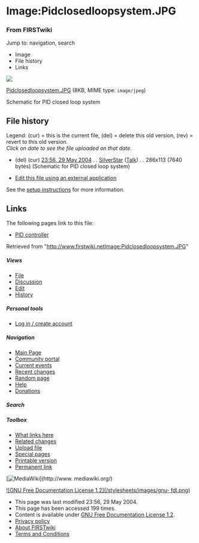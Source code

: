 

# Image:Pidclosedloopsystem.JPG

### From FIRSTwiki

Jump to: navigation, search

  * Image
  * File history
  * Links

![](/media/e/ec/Pidclosedloopsystem.JPG)

[Pidclosedloopsystem.JPG](/media/e/ec/Pidclosedloopsystem.JPG
"Pidclosedloopsystem.JPG" ) (8KB, MIME type: `image/jpeg`)

Schematic for PID closed loop system

## File history

Legend: (cur) = this is the current file, (del) = delete this old version,
(rev) = revert to this old version.  
_Click on date to see the file uploaded on that date_.

  * (del) (cur) [23:56, 29 May 2004](/media/e/ec/Pidclosedloopsystem.JPG "/media/e/ec/Pidclosedloopsystem.JPG" ) . . [SilverStar](User:SilverStar "User:SilverStar" ) ([Talk](User_talk:SilverStar "User talk:SilverStar" )) . . 286x113 (7640 bytes) (Schematic for PID closed loop system)
  

  * [Edit this file using an external application](/index.php?title=Image:Pidclosedloopsystem.JPG&action=edit&externaledit=true&mode=file "Image:Pidclosedloopsystem.JPG" )

See the [setup
instructions](http://meta.wikimedia.org/wiki/Help:External_editors
"http://meta.wikimedia.org/wiki/Help:External_editors" ) for more information.

## Links

The following pages link to this file:

  * [PID controller](PID_controller "PID controller" )

Retrieved from
"<http://www.firstwiki.netImage:Pidclosedloopsystem.JPG>"

##### Views

  * [File](Image:Pidclosedloopsystem.JPG)
  * [Discussion](/index.php?title=Image_talk:Pidclosedloopsystem.JPG&action=edit)
  * [Edit](/index.php?title=Image:Pidclosedloopsystem.JPG&action=edit)
  * [History](/index.php?title=Image:Pidclosedloopsystem.JPG&action=history)

##### Personal tools

  * [Log in / create account](/index.php?title=Special:Userlogin&returnto=Image:Pidclosedloopsystem.JPG)

[](Main_Page "Main Page" )

##### Navigation

  * [Main Page](Main_Page)
  * [Community portal](FIRSTwiki:Community_portal)
  * [Current events](Current_events)
  * [Recent changes](Special:Recentchanges)
  * [Random page](Special:Random)
  * [Help](FIRSTwiki:Help)
  * [Donations](FIRSTwiki:Site_support)

##### Search



##### Toolbox

  * [What links here](Special:Whatlinkshere/Image:Pidclosedloopsystem.JPG)
  * [Related changes](Special:Recentchangeslinked/Image:Pidclosedloopsystem.JPG)
  * [Upload file](Special:Upload)
  * [Special pages](Special:Specialpages)
  * [Printable version](/index.php?title=Image:Pidclosedloopsystem.JPG&printable=yes)
  * [Permanent link](/index.php?title=Image:Pidclosedloopsystem.JPG&oldid=37909)

[![MediaWiki](/skins/common/images/poweredby_mediawiki_88x31.png)](http://www.
mediawiki.org/)

[![GNU Free Documentation License 1.2](/stylesheets/images/gnu-
fdl.png)](http://www.gnu.org/copyleft/fdl.html)

  * This page was last modified 23:56, 29 May 2004.
  * This page has been accessed 199 times.
  * Content is available under [GNU Free Documentation License 1.2](http://www.gnu.org/copyleft/fdl.html "http://www.gnu.org/copyleft/fdl.html" ).
  * [Privacy policy](FIRSTwiki:Privacy_policy "FIRSTwiki:Privacy policy" )
  * [About FIRSTwiki](FIRSTwiki:About "FIRSTwiki:About" )
  * [Terms and Conditions](FIRSTwiki:Terms_and_conditions "FIRSTwiki:Terms and conditions" )

